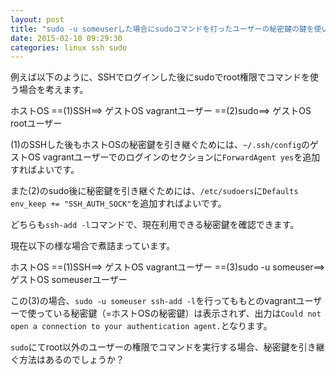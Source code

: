 ```yaml
---
layout: post
title: "sudo -u someuserした場合にsudoコマンドを打ったユーザーの秘密鍵の鍵を使いたい"
date: 2015-02-10 09:29:30
categories: linux ssh sudo
---
```

<p>例えば以下のように、SSHでログインした後にsudoでroot権限でコマンドを使う場合を考えます。</p>

<p>ホストOS ==(1)SSH==> ゲストOS vagrantユーザー ==(2)sudo==> ゲストOS rootユーザー</p>

<p>(1)のSSHした後もホストOSの秘密鍵を引き継ぐためには、<code>~/.ssh/config</code>のゲストOS vagrantユーザーでのログインのセクションに<code>ForwardAgent yes</code>を追加すればよいです。</p>

<p>また(2)のsudo後に秘密鍵を引き継ぐためには、<code>/etc/sudoers</code>に<code>Defaults    env_keep += "SSH_AUTH_SOCK"</code>を追加すればよいです。</p>

<p>どちらも<code>ssh-add -l</code>コマンドで、現在利用できる秘密鍵を確認できます。</p>

<p>現在以下の様な場合で煮詰まっています。</p>

<p>ホストOS ==(1)SSH==> ゲストOS vagrantユーザー ==(3)sudo -u someuser==> ゲストOS someuserユーザー</p>

<p>この(3)の場合、<code>sudo -u someuser ssh-add -l</code>を行ってももとのvagrantユーザーで使っている秘密鍵（=ホストOSの秘密鍵）は表示されず、出力は<code>Could not open a connection to your authentication agent.</code>となります。</p>

<p><code>sudo</code>にてroot以外のユーザーの権限でコマンドを実行する場合、秘密鍵を引き継ぐ方法はあるのでしょうか？</p>
